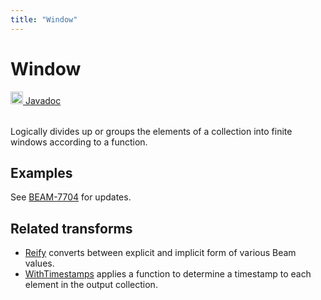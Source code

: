 ```yaml
---
title: "Window"
---
```

<!--
Licensed under the Apache License, Version 2.0 (the "License");
you may not use this file except in compliance with the License.
You may obtain a copy of the License at

http://www.apache.org/licenses/LICENSE-2.0

Unless required by applicable law or agreed to in writing, software
distributed under the License is distributed on an "AS IS" BASIS,
WITHOUT WARRANTIES OR CONDITIONS OF ANY KIND, either express or implied.
See the License for the specific language governing permissions and
limitations under the License.
-->
# Window
<table align="left">
    <a target="_blank" class="button"
        href="https://beam.apache.org/releases/javadoc/current/index.html?org/apache/beam/sdk/transforms/windowing/Window.html">
      <img src="https://beam.apache.org/images/logos/sdks/java.png" width="20px" height="20px"
           alt="Javadoc" />
     Javadoc
    </a>
</table>
<br><br>

Logically divides up or groups the elements of a collection into finite
windows according to a function.

## Examples
See [BEAM-7704](https://issues.apache.org/jira/browse/BEAM-7704) for updates.

## Related transforms 
* [Reify](/documentation/transforms/java/elementwise/reify)
  converts between explicit and implicit form of various Beam values.
* [WithTimestamps](/documentation/transforms/java/elementwise/withtimestamps)
  applies a function to determine a timestamp to each element in the output collection.